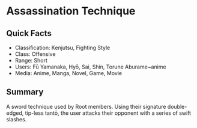 # Assassination Technique

## Quick Facts
- Classification: Kenjutsu, Fighting Style
- Class: Offensive
- Range: Short
- Users: Fū Yamanaka, Hyō, Sai, Shin, Torune Aburame~anime
- Media: Anime, Manga, Novel, Game, Movie

## Summary
A sword technique used by Root members. Using their signature double-edged, tip-less tantō, the user attacks their opponent with a series of swift slashes.

